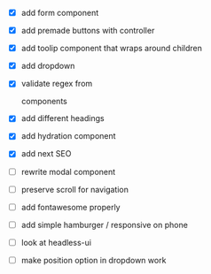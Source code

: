 - [x] add form component
- [x] add premade buttons with controller
- [x] add toolip component that wraps around children
- [x] add dropdown
- [x] validate regex from <Form> components
- [x] add different headings
- [x] add hydration component
- [x] add next SEO

- [ ] rewrite modal component
- [ ] preserve scroll for navigation
- [ ] add fontawesome properly
- [ ] add simple hamburger / responsive on phone
- [ ] look at headless-ui
- [ ] make position option in dropdown work
